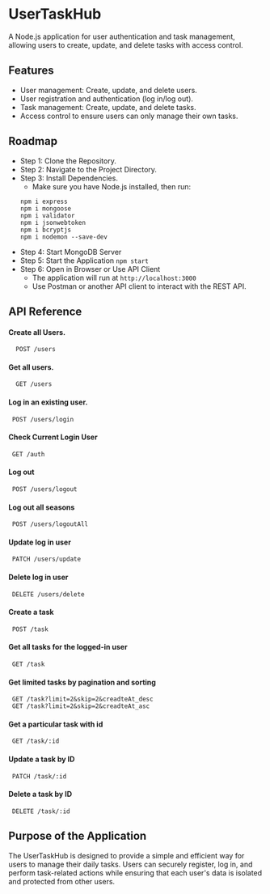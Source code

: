 
# UserTaskHub


A Node.js application for user authentication and task management, allowing users to create, update, and delete tasks with access control.


## Features
- User management: Create, update, and delete users.
- User registration and authentication (log in/log out).
- Task management: Create, update, and delete tasks.
- Access control to ensure users can only manage their own tasks.


## Roadmap

- Step 1: Clone the Repository. 
- Step 2: Navigate to the Project Directory.
- Step 3: Install Dependencies.
    - Make sure you have Node.js installed, then run:
    ```
    npm i express
    npm i mongoose
    npm i validator
    npm i jsonwebtoken
    npm i bcryptjs
    npm i nodemon --save-dev
    ```
- Step 4: Start MongoDB Server
- Step 5: Start the Application ``` npm start ```
- Step 6: Open in Browser or Use API Client 
    - The application will run at ```http://localhost:3000```
    - Use Postman or another API client to interact with the REST API.




## API Reference

#### Create all Users.

```http
  POST /users
```

#### Get all users.

```http
  GET /users
```
#### Log in an existing user.
```http
 POST /users/login
````
#### Check Current Login User
```http
 GET /auth 
```
#### Log out
```http
 POST /users/logout
```
#### Log out all seasons
``` http
 POST /users/logoutAll
```
#### Update log in user
```http
 PATCH /users/update
```
#### Delete log in user
```http
 DELETE /users/delete
```
#### Create a task
``` http
 POST /task
```
#### Get all tasks for the logged-in user
```http
 GET /task
```
#### Get limited tasks by pagination and sorting
```http
 GET /task?limit=2&skip=2&creadteAt_desc
 GET /task?limit=2&skip=2&creadteAt_asc
```
#### Get a particular task with id
```http
 GET /task/:id
```
#### Update a task by ID
```http
 PATCH /task/:id
```
#### Delete a task by ID
```http 
 DELETE /task/:id 
```



## Purpose of the Application
The UserTaskHub is designed to provide a simple and efficient way for users to manage their daily tasks. Users can securely register, log in, and perform task-related actions while ensuring that each user's data is isolated and protected from other users.